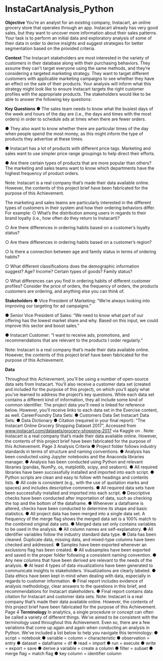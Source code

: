 # InstaCartAnalysis_Python

**Objective**
You’re an analyst for an existing company, Instacart, an online grocery store
that operates through an app. Instacart already has very good sales, but they
want to uncover more information about their sales patterns. Your task is to
perform an initial data and exploratory analysis of some of their data in order
to derive insights and suggest strategies for better segmentation based on
the provided criteria.

**Context**
The Instacart stakeholders are most interested in the variety of customers in their database
along with their purchasing behaviors. They assume they can't target everyone using the
same methods, and they’re considering a targeted marketing strategy. They want to target
different customers with applicable marketing campaigns to see whether they have an effect
on the sale of their products. Your analysis will inform what this strategy might look like to
ensure Instacart targets the right customer profiles with the appropriate products. The
stakeholders would like to be able to answer the following key questions:

**Key Questions**
● The sales team needs to know what the busiest days of the week and hours of the
day are (i.e., the days and times with the most orders) in order to schedule ads at
times when there are fewer orders.

● They also want to know whether there are particular times of the day when people
spend the most money, as this might inform the type of products they advertise at
these times.

● Instacart has a lot of products with different price tags. Marketing and sales want to
use simpler price range groupings to help direct their efforts.

● Are there certain types of products that are more popular than others? The marketing
and sales teams want to know which departments have the highest frequency of
product orders.

Note: Instacart is a real company that’s made their data available online. However, the contents of this project brief
have been fabricated for the purpose of this Achievement.


 The marketing and sales teams are particularly interested in the different types of
customers in their system and how their ordering behaviors differ. 
For example:
○ What’s the distribution among users in regards to their brand loyalty (i.e., how
often do they return to Instacart)?

○ Are there differences in ordering habits based on a customer’s loyalty status?

○ Are there differences in ordering habits based on a customer’s region?

○ Is there a connection between age and family status in terms of ordering
habits?

○ What different classifications does the demographic information suggest?
Age? Income? Certain types of goods? Family status?

○ What differences can you find in ordering habits of different customer
profiles? Consider the price of orders, the frequency of orders, the products
customers are ordering, and anything else you can think of.

**Stakeholders**
● Vice President of Marketing: “We’re always looking into improving our targeting for
ad campaigns.”

● Senior Vice President of Sales: “We need to know what part of our offering has the
lowest market share and why. Based on this input, we could improve this sector and
boost sales.”

● Instacart Customer: “I want to receive ads, promotions, and recommendations that
are relevant to the products I order regularly.”

Note: Instacart is a real company that’s made their data available online. However, the contents of this project brief
have been fabricated for the purpose of this Achievement.

**Data**

Throughout this Achievement, you’ll be using a number of open-source data sets from
Instacart. You’ll also receive a customer data set (created and included for the purpose of
this project), on which you’ll apply what you’ve learned to address the project’s key
questions. While each data set contains a different kind of information, they all include some
kind of common identifier.
The project data you’ll need is linked for reference below. However, you’ll receive links to
each data set in the Exercise content, as well.
CareerFoundry Data Sets:
● Customers Data Set
Instacart Data Sets:
● Data Dictionary
● Citation (required in your final report): “The Instacart Online Grocery Shopping
Dataset 2017”, Accessed from www.instacart.com/datasets/grocery-shopping-2017
via Kaggle on <date>.
Note: Instacart is a real company that’s made their data available online. However, the contents of this project brief
have been fabricated for the purpose of this Achievement.
Page 3
Analysis Criteria
● Project folder follows industry standards in terms of structure and naming
conventions.
● Analysis has been conducted using Jupyter notebooks and the Anaconda libraries
manager.
● Analysis has been conducted using Python and relevant libraries (pandas, NumPy, os,
matplotlib, scipy, and seaborn).
● All required libraries have been successfully installed and imported into each script.
● Python scripts are clean and easy to follow with headings and contents lists.
● All code is consistent (e.g., with the use of quotation marks and spaces) and includes
descriptive comments.
● All required data sets have been successfully installed and imported into each script.
● Descriptive checks have been conducted after importation of data, such as checking
the top and the bottom of the dataframe.
● Whenever a dataframe is altered, checks have been conducted to determine its
shape and basic statistics.
● All project data has been merged into a single data set. A frequency of the merge flag
shows the merged data set is a 100% match to the combined original data sets.
● Merged data set only contains variables to be used in the analysis.
● All column names are self-explanatory.
● All identifier variables follow the industry standard data type.
● Data has been cleaned. Duplicate data, missing data, and mixed-type columns have
been checked and addressed.
● Samples have been exported whenever an exclusions flag has been created.
● All subsamples have been exported and saved in the proper folder following a
consistent naming convention.
● Any new columns that have been derived are relevant to the needs of the analysis.
● At least 4 types of data visualizations have been generated to communicate insights
to stakeholders. Visualizations are clearly labeled.
● Data ethics have been kept in mind when dealing with data, especially in regards to
customer information.
● Final report includes evidence of analysis methodology, clear answers to the
questions in this brief, and recommendations for Instacart stakeholders.
● Final report contains data citation for Instacart and customer data sets.
Note: Instacart is a real company that’s made their data available online. However, the contents of this project brief
have been fabricated for the purpose of this Achievement.
Page 4
**Terminology**
In analytics, a single procedure or concept can often be called a variety of different things.
We’ve aimed to be consistent with the terminology used throughout this Achievement. Even
so, there are a few variations that come up again and again when conducting an analysis in
Python. We’ve included a list below to help you navigate this terminology:
● script = notebook
● variable = column = characteristic
● observation = entry
● dataset = dataframe = df
● read = import
● run = execute
● write = export = save
● derive a variable = create a column
● filter = subset
● merge flag = match flag
● key column = identifier column
